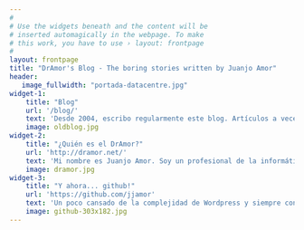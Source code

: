 ```yaml
---
#
# Use the widgets beneath and the content will be
# inserted automagically in the webpage. To make
# this work, you have to use › layout: frontpage
#
layout: frontpage
title: "DrAmor's Blog - The boring stories written by Juanjo Amor"
header:
   image_fullwidth: "portada-datacentre.jpg"
widget-1:
    title: "Blog"
    url: '/blog/'
    text: 'Desde 2004, escribo regularmente este blog. Artículos a veces de índole social, pero sobre todo de carácter técnico. Principalmente sobre el paradigma que más me ha motivado siempre: el <em>open source</em> o software libre. Pero ojo, que puede que cuele hasta ¡recetas de cocina!'
    image: oldblog.jpg
widget-2:
    title: "¿Quién es el DrAmor?"
    url: 'http://dramor.net/'
    text: 'Mi nombre es Juanjo Amor. Soy un profesional de la informática especialista en sistemas Unix/Linux y durante mucho tiempo, <em>activista</em> del modelo de software libre. Inquietudes diversas me han llevado a pasar de empresa a investigación y viceversa. Pero DrAmor es, sobre todo, una pequeña broma que hicimos unos amigos hace muchos años.'
    image: dramor.jpg
widget-3:
    title: "Y ahora... github!"
    url: 'https://github.com/jjamor'
    text: 'Un poco cansado de la complejidad de Wordpress y siempre convencido en que hay que mostrar todas las cartas, renové completamente este blog (con la ayuda de Jekyll y la plantilla <em>Feeling Responsive</em> de <a href="http://moritz.sauer.io/"><em>phlow</em></a>). Y como digo, mostrando todas mis cartas y las de aquellos que, con una licencia libre, han ayudado a esta página poniendo a nuestra disposición su trabajo para que lo evolucionemos. En Github, por supuesto.'
    image: github-303x182.jpg
---
```


